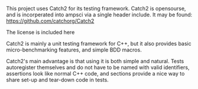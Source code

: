 This project uses Catch2 for its testing framework.
Catch2 is opensourse, and is incorperated into ampsci via a single header include.
It may be found: https://github.com/catchorg/Catch2

The license is included here

Catch2 is mainly a unit testing framework for C++, but it also provides basic micro-benchmarking features, and simple BDD macros.

Catch2's main advantage is that using it is both simple and natural. Tests autoregister themselves and do not have to be named with valid identifiers, assertions look like normal C++ code, and sections provide a nice way to share set-up and tear-down code in tests.